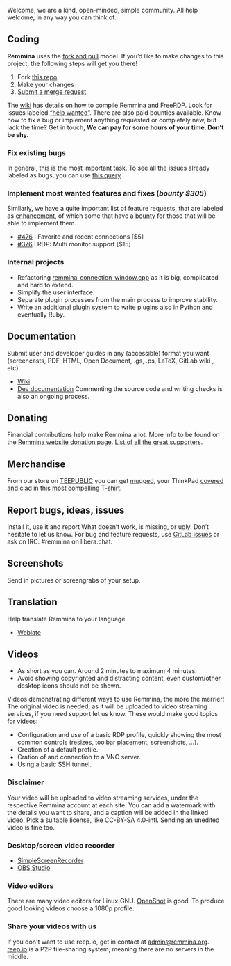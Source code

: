 Welcome, we are a kind, open-minded, simple community. All help welcome, in any way you can think of.

## Coding
**Remmina** uses the [fork and pull](https://stackoverflow.com/questions/11582995/what-is-the-fork-pull-model-in-github) model.
If you&#8217;d like to make changes to this project, the following steps will get you there!

  1. Fork [this repo](https://gitlab.com/Remmina/Remmina/forks/new)
  2. Make your changes
  3. [Submit a merge request](https://gitlab.com/Remmina/Remmina/merge_requests/new)

The [wiki](https://gitlab.com/Remmina/Remmina/wikis/home) has details on how to compile Remmina and FreeRDP.
Look for issues labeled [&#8220;help wanted&#8221;](https://gitlab.com/Remmina/Remmina/issues?label_name%5B%5D=help+wanted). There are also paid bounties available.
Know how to fix a bug or implement anything requested or completely new, but lack the time? Get in touch, **We can pay for some hours of your time. Don't be shy.**

### Fix existing bugs
In general, this is the most important task.
To see all the issues already labeled as bugs, you can use [this query](https://gitlab.com/Remmina/Remmina/issues?label_name%5B%5D=bug)

### Implement most wanted features and fixes (_bounty $305_)
Similarly, we have a quite important list of feature requests, that are labeled as [enhancement](https://gitlab.com/Remmina/Remmina/issues?label_name%5B%5D=enhancement&sort=created_date&state=opened), of which some that have a [bounty](https://gitlab.com/Remmina/Remmina/issues?scope=all&utf8=%E2%9C%93&state=opened&label_name[]=enhancement&label_name[]=bounty) for those that will be able to implement them.
  * [#476](https://gitlab.com/Remmina/Remmina/issues/476) : Favorite and recent connections [$5]
  * [#376](https://gitlab.com/Remmina/Remmina/issues/376) : RDP: Multi monitor support [$15]

### Internal projects
  * Refactoring [remmina\_connection\_window.cpp](https://gitlab.com/Remmina/Remmina/blob/master/src/remmina_connection_window.cpp) as it is big, complicated and hard to extend.
  * Simplify the user interface.
  * Separate plugin processes from the main process to improve stability.
  * Write an additional plugin system to write plugins also in Python and eventually Ruby.

## Documentation
Submit user and developer guides in any (accessible) format you want (screencasts, PDF, HTML, Open Document, .gs, .ps, LaTeX, GitLab wiki , etc).
* [Wiki](https://gitlab.com/Remmina/Remmina/wikis/home)
* [Dev documentation](https://remmina.gitlab.io/remminadoc.gitlab.io)
Commenting the source code and writing checks is also an ongoing process.

## Donating
Financial contributions help make Remmina a lot.
More info to be found on the [Remmina website donation page](/donations/).
[List of all the great supporters](https://remmina.org/donations/#donors).

## Merchandise
From our store on [TEEPUBLIC](http://tee.pub/lic/CfbUoWiygXM) you can get [mugged](http://tee.pub/lic/fgVKOyGjHgc), your ThinkPad [covered](http://tee.pub/lic/fgVKOyGjHgc) and clad in this most compelling [T-shirt](http://tee.pub/lic/fgVKOyGjHgc).

## Report bugs, ideas, issues
Install it, use it and report What doesn&#8217;t work, is missing, or ugly. Don&#8217;t hesitate to let us know.
For bug and feature requests, use [GitLab issues](https://gitlab.com/Remmina/Remmina/issues) or ask on IRC. #remmina on libera.chat.

## Screenshots
Send in pictures or screengrabs of your setup.

## Translation
Help translate Remmina to your language.
* [Weblate](https://hosted.weblate.org/projects/remmina/)

## Videos
- As short as you can. Around 2 minutes to maximum 4 minutes.
- Avoid showing copyrighted and distracting content, even custom/other desktop icons should not be shown.

Videos demonstrating different ways to use Remmina, the more the merrier!
The original video is needed, as it will be uploaded to video streaming services, if you need support let us know.
These would make good topics for videos:

- Configuration and use of a basic RDP profile, quickly showing the most common controls (resizes, toolbar placement, screenshots, …).
- Creation of a default profile.
- Cration of and connection to a VNC server.
- Using a basic SSH tunnel.

### Disclaimer
Your video will be uploaded to video streaming services, under the respective Remmina account at each site.
You can add a watermark with the details you want to share, and a caption will be added in the linked video.
Pick a suitable license, like CC-BY-SA 4.0-intl.
Sending an unedited video is fine too.

### Desktop/screen video recorder
- [SimpleScreenRecorder](https://www.maartenbaert.be/simplescreenrecorder/)
- [OBS Studio](https://obsproject.com/)

### Video editors
There are many video editors for Linux|GNU. [OpenShot](https://www.openshot.org/) is good.
To produce good looking videos choose a 1080p profile.

### Share your videos with us
If you don't want to use reep.io, get in contact at admin@remmina.org.
[reep.io](https://reep.io/) is a P2P file-sharing system, meaning there are no servers in the middle.
